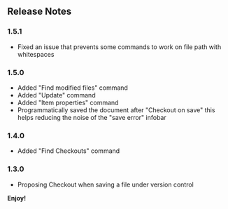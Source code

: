 ## Release Notes

### 1.5.1
* Fixed an issue that prevents some commands to work on file path with whitespaces

### 1.5.0
* Added "Find modified files" command
* Added "Update" command
* Added "Item properties" command
* Programmatically saved the document after "Checkout on save"
  this helps reducing the noise of the "save error" infobar

### 1.4.0
* Added "Find Checkouts" command

### 1.3.0
* Proposing Checkout when saving a file under version control

**Enjoy!**